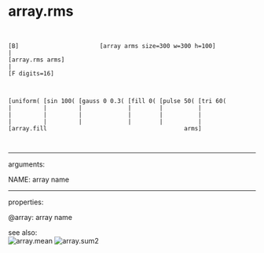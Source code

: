 # array.rms

```


[B]                       [array arms size=300 w=300 h=100]
|
[array.rms arms]
|
[F digits=16]



[uniform( [sin 100( [gauss 0 0.3( [fill 0( [pulse 50( [tri 60(
|         |         |             |        |          |
|         |         |             |        |          |
|         |         |             |        |          |
[array.fill                                       arms]

            
```
---
arguments:

NAME: array name<br>

---
properties:

@array: array name<br>

see also:<br>
![array.mean]("img/object_array.mean.png")
![array.sum2]("img/object_array.sum2.png")
